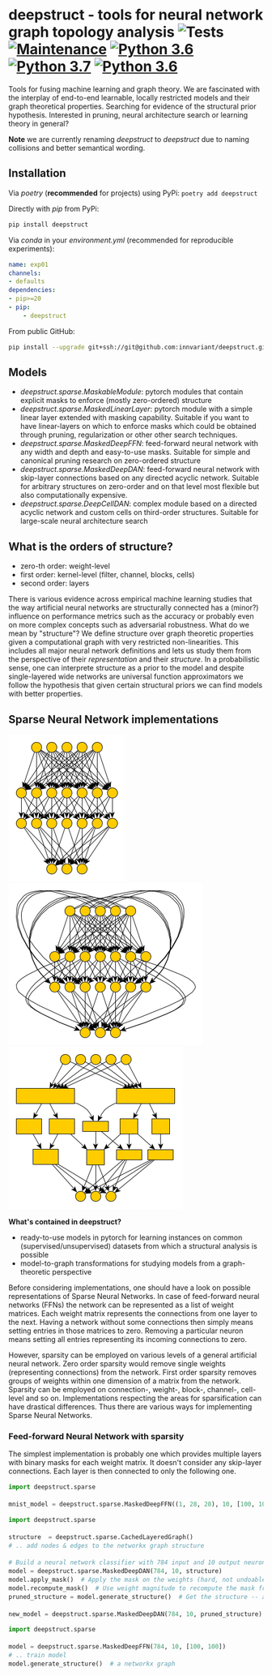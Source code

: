 # deepstruct - tools for neural network graph topology analysis ![Tests](https://github.com/innvariant/deepstruct/workflows/Tests/badge.svg)  [![Maintenance](https://img.shields.io/badge/Maintained%3F-yes-green.svg)](https://GitHub.com/Naereen/StrapDown.js/graphs/commit-activity) [![Python 3.6](https://img.shields.io/badge/python-3.6-blue.svg)](https://www.python.org/downloads/release/python-360/) [![Python 3.7](https://img.shields.io/badge/python-3.7-blue.svg)](https://www.python.org/downloads/release/python-370/) [![Python 3.6](https://img.shields.io/badge/python-3.8-blue.svg)](https://www.python.org/downloads/release/python-380/)
Tools for fusing machine learning and graph theory.
We are fascinated with the interplay of end-to-end learnable, locally restricted models and their graph theoretical properties.
Searching for evidence of the structural prior hypothesis.
Interested in pruning, neural architecture search or learning theory in general?

**Note** we are currently renaming *deepstruct* to *deepstruct* due to naming collisions and better semantical wording.

## Installation
Via *poetry* (**recommended** for projects) using PyPi:
``poetry add deepstruct``

Directly with *pip* from PyPi:
```bash
pip install deepstruct
```

Via *conda* in your *environment.yml* (recommended for reproducible experiments):
```yaml
name: exp01
channels:
- defaults
dependencies:
- pip>=20
- pip:
    - deepstruct
```

From public GitHub:
```bash
pip install --upgrade git+ssh://git@github.com:innvariant/deepstruct.git
```

## Models
- *deepstruct.sparse.MaskableModule*: pytorch modules that contain explicit masks to enforce (mostly zero-ordered) structure
- *deepstruct.sparse.MaskedLinearLayer*: pytorch module with a simple linear layer extended with masking capability.
Suitable if you want to have linear-layers on which to enforce masks which could be obtained through pruning, regularization or other other search techniques.
- *deepstruct.sparse.MaskedDeepFFN*: feed-forward neural network with any width and depth and easy-to-use masks.
Suitable for simple and canonical pruning research on zero-ordered structure
- *deepstruct.sparse.MaskedDeepDAN*: feed-forward neural network with skip-layer connections based on any directed acyclic network.
Suitable for arbitrary structures on zero-order and on that level most flexible but also computationally expensive.
- *deepstruct.sparse.DeepCellDAN*: complex module based on a directed acyclic network and custom cells on third-order structures.
Suitable for large-scale neural architecture search

## What is the orders of structure?
- zero-th order: weight-level
- first order: kernel-level (filter, channel, blocks, cells)
- second order: layers

There is various evidence across empirical machine learning studies that the way artificial neural networks are structurally connected has a (minor?) influence on performance metrics such as the accuracy or probably even on more complex concepts such as adversarial robustness.
What do we mean by "structure"?
We define structure over graph theoretic properties given a computational graph with very restricted non-linearities.
This includes all major neural network definitions and lets us study them from the perspective of their *representation* and their *structure*.
In a probabilistic sense, one can interprete structure as a prior to the model and despite single-layered wide networks are universal function approximators we follow the hypothesis that given certain structural priors we can find models with better properties.



## Sparse Neural Network implementations
![Sparse Network Connectivity on zeroth order with a masked deep feed-forward neural network](doc/masked-deep-ffn.png)
![Sparse Network Connectivity on zeroth order with a masked deep neural network with skip-layer connections](doc/masked-deep-dan.png)
![Sparse Network Connectivity on second order with a masked deep cell-based neural network](doc/masked-deep-cell-dan.png)

**What's contained in deepstruct?**
- ready-to-use models in pytorch for learning instances on common (supervised/unsupervised) datasets from which a structural analysis is possible
- model-to-graph transformations for studying models from a graph-theoretic perspective

Before considering implementations, one should have a look on possible representations of Sparse Neural Networks.
In case of feed-forward neural networks (FFNs) the network can be represented as a list of weight matrices.
Each weight matrix represents the connections from one layer to the next.
Having a network without some connections then simply means setting entries in those matrices to zero.
Removing a particular neuron means setting all entries representing its incoming connections to zero.

However, sparsity can be employed on various levels of a general artificial neural network.
Zero order sparsity would remove single weights (representing connections) from the network.
First order sparsity removes groups of weights within one dimension of a matrix from the network.
Sparsity can be employed on connection-, weight-, block-, channel-, cell-level and so on.
Implementations respecting the areas for sparsification can have drastical differences.
Thus there are various ways for implementing Sparse Neural Networks.

### Feed-forward Neural Network with sparsity
The simplest implementation is probably one which provides multiple layers with binary masks for each weight matrix.
It doesn't consider any skip-layer connections.
Each layer is then connected to only the following one.
```python
import deepstruct.sparse

mnist_model = deepstruct.sparse.MaskedDeepFFN((1, 28, 28), 10, [100, 100])
```


```python
import deepstruct.sparse

structure  = deepstruct.sparse.CachedLayeredGraph()
# .. add nodes & edges to the networkx graph structure

# Build a neural network classifier with 784 input and 10 output neurons and the given structure
model = deepstruct.sparse.MaskedDeepDAN(784, 10, structure)
model.apply_mask()  # Apply the mask on the weights (hard, not undoable)
model.recompute_mask()  # Use weight magnitude to recompute the mask from the network
pruned_structure = model.generate_structure()  # Get the structure -- a networkx graph -- based on the current mask

new_model = deepstruct.sparse.MaskedDeepDAN(784, 10, pruned_structure)
```
```python
import deepstruct.sparse

model = deepstruct.sparse.MaskedDeepFFN(784, 10, [100, 100])
# .. train model
model.generate_structure()  # a networkx graph
```

